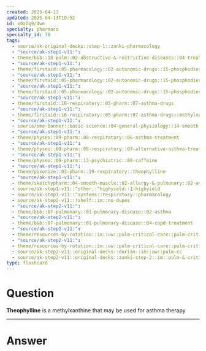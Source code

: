 ```yaml
---
created: 2025-04-13
updated: 2025-04-13T10:52
id: x0zDq9/4we
specialty: pharmaco
specialty_id: 70
tags:
  - source/ak-original-decks::step-1::zanki-pharmacology
  - "source/ak-step1-v11:": 
  - theme/b&b::18-pulm::02-obstructive-&-restrictive-diseases::04-treatment-of-copd-&-asthma
  - "source/ak-step1-v11:": 
  - theme/firstaid::05-pharmacology::02-autonomic-drugs::15-phosphodiesterase-inhibitors
  - "source/ak-step1-v11:": 
  - theme/firstaid::05-pharmacology::02-autonomic-drugs::15-phosphodiesterase-inhibitors::methylxanthines
  - "source/ak-step1-v11:": 
  - theme/firstaid::05-pharmacology::02-autonomic-drugs::15-phosphodiesterase-inhibitors::methylxanthines::theophylline
  - "source/ak-step1-v11:": 
  - theme/firstaid::16-respiratory::05-pharm::07-asthma-drugs
  - "source/ak-step1-v11:": 
  - theme/firstaid::16-respiratory::05-pharm::07-asthma-drugs::methylxanthines
  - "source/ak-step1-v11:": 
  - source/ome-banner::basic-science::04-general-physiology::14-smooth-muscle
  - "source/ak-step1-v11:": 
  - theme/physeo::09-pharm::08-respiratory::06-asthma-treatment
  - "source/ak-step1-v11:": 
  - theme/physeo::09-pharm::08-respiratory::07-alternative-asthma-treatment
  - "source/ak-step1-v11:": 
  - theme/physeo::09-pharm::13-psychiatric::08-caffeine
  - "source/ak-step1-v11:": 
  - theme/pixorize::03-pharm::19-respiratory::theophylline
  - "source/ak-step1-v11:": 
  - theme/sketchypharm::04-smooth-muscle::02-allergy-&-pulmonary::02-asthma-therapy
  - source/ak-step1-v11::^other::^highyield::1-highyield
  - source/ak-step1-v11::^systems::respiratory::pharmacology
  - source/ak-step2-v11::!shelf::im::no-dupes
  - "source/ak-step2-v11:": 
  - theme/b&b::07-pulmonary::01-pulmonary-disease::02-asthma
  - "source/ak-step2-v11:": 
  - theme/b&b::07-pulmonary::01-pulmonary-disease::04-copd-treatment
  - "source/ak-step2-v11:": 
  - theme/resources-by-rotation::im::uw::pulm-critical-care::pulm-critical-care-dorian
  - "source/ak-step2-v11:": 
  - theme/resources-by-rotation::im::uw::pulm-critical-care::pulm-critical-care-zanki
  - source/ak-step2-v11::original-decks::dorian::im::uw::pulm-cc
  - source/ak-step2-v11::original-decks::zanki-step-2::im::pulm-&-critical-care"
type: flashcard
---
```


# Question
**Theophylline** is a methylxanthine that may be used for asthma therapy

---

# Answer
